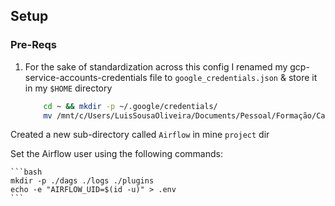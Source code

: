 ## Setup

### Pre-Reqs

1. For the sake of standardization across this config I renamed my gcp-service-accounts-credentials 
   file to `google_credentials.json` & store it in my `$HOME` directory
    ``` bash
        cd ~ && mkdir -p ~/.google/credentials/
        mv /mnt/c/Users/LuisSousaOliveira/Documents/Pessoal/Formação/Capstonecapstone-luis-oliveira-347008-f7e05ab98b8b.json ~/.google/credentials/google_credentials.json
    ```

Created a new sub-directory called `Airflow` in mine `project` dir 

Set the Airflow user using the following commands:

    ```bash
    mkdir -p ./dags ./logs ./plugins
    echo -e "AIRFLOW_UID=$(id -u)" > .env
    ```